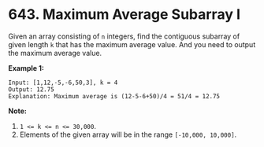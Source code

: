 # 643. Maximum Average Subarray I

Given an array consisting of `n` integers, find the contiguous subarray of
given length `k` that has the maximum average value. And you need to output
the maximum average value.

__Example 1:__

```
Input: [1,12,-5,-6,50,3], k = 4
Output: 12.75
Explanation: Maximum average is (12-5-6+50)/4 = 51/4 = 12.75
```

__Note:__

1. `1 <= k <= n <= 30,000`.
2. Elements of the given array will be in the range `[-10,000, 10,000]`.
